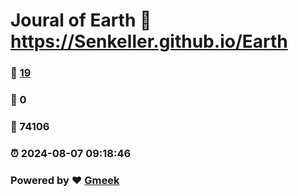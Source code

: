 # Joural of Earth :link: https://Senkeller.github.io/Earth 
### :page_facing_up: [19](https://Senkeller.github.io/Earth/tag.html) 
### :speech_balloon: 0 
### :hibiscus: 74106 
### :alarm_clock: 2024-08-07 09:18:46 
### Powered by :heart: [Gmeek](https://github.com/Meekdai/Gmeek)
